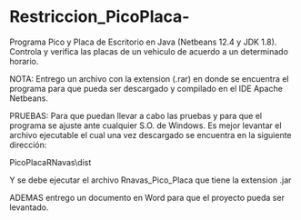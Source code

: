 # Restriccion_PicoPlaca-
Programa Pico y Placa de Escritorio en Java (Netbeans 12.4 y JDK 1.8). 
Controla y verifica las placas de un vehiculo de acuerdo a un determinado horario.  

NOTA: Entrego un archivo con la extension (.rar) en donde se encuentra el programa
para que pueda ser descargado y compilado en el IDE Apache Netbeans.

PRUEBAS: Para que puedan llevar a cabo las pruebas y para que el programa se ajuste
ante cualquier S.O. de Windows. Es mejor levantar el archivo ejecutable el cual una vez 
descargado se encuentra en la siguiente dirección:

PicoPlacaRNavas\dist

Y se debe ejecutar el archivo Rnavas_Pico_Placa que tiene la extension .jar

ADEMAS entrego un documento en Word para que el proyecto pueda ser levantado.

